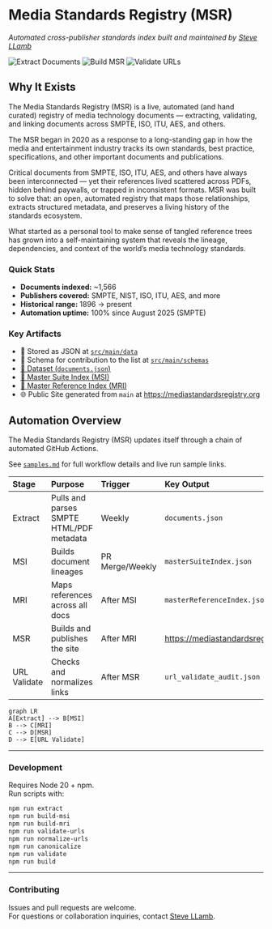 # Media Standards Registry (MSR)
_Automated cross-publisher standards index built and maintained by [Steve LLamb](https://github.com/SteveLLamb)_

![Extract Documents](https://github.com/SteveLLamb/mediastandards-registry/actions/workflows/extract-docs.yml/badge.svg)
![Build MSR](https://github.com/SteveLLamb/mediastandards-registry/actions/workflows/build-msr-site.yml/badge.svg) 
![Validate URLs](https://github.com/SteveLLamb/mediastandards-registry/actions/workflows/validate-urls.yml/badge.svg) 

## Why It Exists
The Media Standards Registry (MSR) is a live, automated (and hand curated) registry of media technology documents — extracting, validating, and linking documents across SMPTE, ISO, ITU, AES, and others. 

The MSR began in 2020 as a response to a long-standing gap in how the media and entertainment industry tracks its own standards, best practice, specifications, and other important documents and publications. 

Critical documents from SMPTE, ISO, ITU, AES, and others have always been interconnected — yet their references lived scattered across PDFs, hidden behind paywalls, or trapped in inconsistent formats. MSR was built to solve that: an open, automated registry that maps those relationships, extracts structured metadata, and preserves a living history of the standards ecosystem. 

What started as a personal tool to make sense of tangled reference trees has grown into a self-maintaining system that reveals the lineage, dependencies, and context of the world’s media technology standards.

### Quick Stats
- **Documents indexed:** ~1,566  
- **Publishers covered:** SMPTE, NIST, ISO, ITU, AES, and more  
- **Historical range:** 1896 → present  
- **Automation uptime:** 100% since August 2025 (SMPTE)

### Key Artifacts
- 📘 Stored as JSON at [`src/main/data`](src/main/data/)
- 📗 Schema for contribution to the list at [`src/main/schemas`](src/main/schemas/)
- [📘 Dataset (`documents.json`)](src/main/data/documents.json)
- [📗 Master Suite Index (MSI)](src/main/reports/masterSuiteIndex.json)
- [📙 Master Reference Index (MRI)](src/main/reports/masterReferenceIndex.json)
- 🌐 Public Site generated from `main` at <https://mediastandardsregistry.org>

## Automation Overview
The Media Standards Registry (MSR) updates itself through a chain of automated GitHub Actions. 

See [`samples.md`](./samples.md) for full workflow details and live run sample links.

| Stage | Purpose | Trigger | Key Output |
|:------|:---------|:---------|:------------|
| Extract | Pulls and parses SMPTE HTML/PDF metadata | Weekly | `documents.json` |
| MSI | Builds document lineages | PR Merge/Weekly | `masterSuiteIndex.json` |
| MRI | Maps references across all docs | After MSI | `masterReferenceIndex.json` |
| MSR | Builds and publishes the site | After MRI | <https://mediastandardsregistry.org/> |
| URL Validate | Checks and normalizes links | After MSR | `url_validate_audit.json` |

```mermaid
graph LR
A[Extract] --> B[MSI]
B --> C[MRI]
C --> D[MSR]
D --> E[URL Validate]
```
---

### Development
Requires Node 20 + npm.  
Run scripts with:
```bash
npm run extract
npm run build-msi
npm run build-mri
npm run validate-urls
npm run normalize-urls
npm run canonicalize
npm run validate
npm run build
```
---
### Contributing
Issues and pull requests are welcome.  
For questions or collaboration inquiries, contact [Steve LLamb](https://github.com/SteveLLamb).
